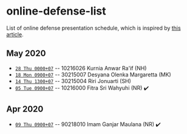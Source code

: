 # online-defense-list
List of online defense presentation schedule, which is inspired by [this article](https://now.tufts.edu/articles/defense-online-defenses).

## May 2020
* [``28 Thu 0000+07``]() -- 10216026 Kurnia Anwar Ra'if (NH)
* [``18 Mon 0900+07``]() -- 30215007 Desyana Olenka Margaretta (MK)
* [``14 Thu 1300+07``]() -- 30215004 Riri Jonuarti (SH)
* [``05 Tue 0900+07``]() -- 10216000 Fitra Sri Wahyuhi (NR) :heavy_check_mark:

## Apr 2020
* [``09 Thu 0900+07``]() -- 90218010 Imam Ganjar Maulana (NR) :heavy_check_mark:
